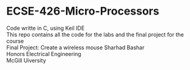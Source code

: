 # ECSE-426-Micro-Processors  
Code writte in C, using Keil IDE    
This repo contains all the code for the labs and the final project for the course  
Final Project: Create a wireless mouse
Sharhad Bashar  
Honors Electrical Engineering  
McGill Uiversity  
